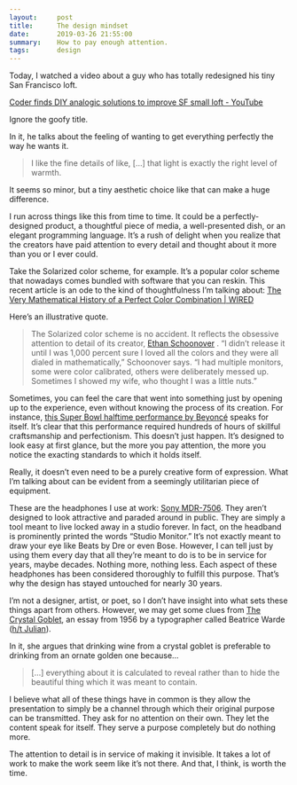 ```yaml
---
layout:     post
title:      The design mindset
date:       2019-03-26 21:55:00
summary:    How to pay enough attention.
tags:       design
---
```


Today, I watched a video about a guy who has totally redesigned his tiny San Francisco loft.

[Coder finds DIY analogic solutions to improve SF small loft - YouTube](https://www.youtube.com/watch?v=6tYaI3At4fs)

Ignore the goofy title.

In it, he talks about the feeling of wanting to get everything perfectly the way he wants it.

> I like the fine details of like, […] that light is exactly the right level of warmth.

It seems so minor, but a tiny aesthetic choice like that can make a huge difference. 

I run across things like this from time to time. It could be a perfectly-designed product, a thoughtful piece of media, a well-presented dish, or an elegant programming language. It’s a rush of delight when you realize that the creators have paid attention to every detail and thought about it more than you or I ever could.

Take the Solarized color scheme, for example. It’s a popular color scheme that nowadays comes bundled with software that you can reskin. This recent article is an ode to the kind of thoughtfulness I’m talking about: [The Very Mathematical History of a Perfect Color Combination | WIRED](https://www.wired.com/story/very-mathematical-history-perfect-color-combination/)

Here’s an illustrative quote.

> The Solarized color scheme is no accident. It reflects the obsessive attention to detail of its creator, [Ethan Schoonover](https://ethanschoonover.com/solarized/) . “I didn’t release it until I was 1,000 percent sure I loved all the colors and they were all dialed in mathematically,” Schoonover says. “I had multiple monitors, some were color calibrated, others were deliberately messed up. Sometimes I showed my wife, who thought I was a little nuts.”

Sometimes, you can feel the care that went into something just by opening up to the experience, even without knowing the process of its creation. For instance, [this Super Bowl halftime performance by Beyoncé](https://www.youtube.com/watch?v=uqGwekWZeRI) speaks for itself. It’s clear that this performance required hundreds of hours of skillful craftsmanship and perfectionism. This doesn’t just happen. It’s designed to look easy at first glance, but the more you pay attention, the more you notice the exacting standards to which it holds itself.

Really, it doesn’t even need to be a purely creative form of expression. What I’m talking about can be evident from a seemingly utilitarian piece of equipment.

These are the headphones I use at work: [Sony MDR-7506](https://www.soundguys.com/sony-mdr-7506-review-16336/). They aren’t designed to look attractive and paraded around in public. They are simply a tool meant to live locked away in a studio forever. In fact, on the headband is prominently printed the words “Studio Monitor.” It’s not exactly meant to draw your eye like Beats by Dre or even Bose. However, I can tell just by using them every day that all they’re meant to do is to be in service for years, maybe decades. Nothing more, nothing less. Each aspect of these headphones has been considered thoroughly to fulfill this purpose. That’s why the design has stayed untouched for nearly 30 years.

I’m not a designer, artist, or poet, so I don’t have insight into what sets these things apart from others. However, we may get some clues from [The Crystal Goblet](https://www.press.uchicago.edu/Misc/Chicago/791599bw.html), an essay from 1956 by a typographer called Beatrice Warde ([h/t Julian](https://juliannorton.com/)).

In it, she argues that drinking wine from a crystal goblet is preferable to drinking from an ornate golden one because…

> […] everything about it is calculated to reveal rather than to hide the beautiful thing which it was meant to contain.

I believe what all of these things have in common is they allow the presentation to simply be a channel through which their original purpose can be transmitted. They ask for no attention on their own. They let the content speak for itself. They serve a purpose completely but do nothing more.

The attention to detail is in service of making it invisible. It takes a lot of work to make the work seem like it’s not there. And that, I think, is worth the time.